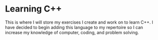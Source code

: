 # Learning C++
This is where I will store my exercises I create and work on to learn C++. I
have decided to begin adding this language to my repertoire so I can increase
my knowledge of computer, coding, and problem solving.
